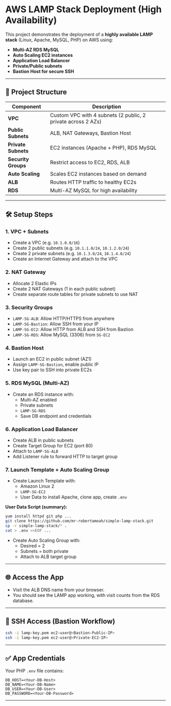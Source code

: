 # AWS LAMP Stack Deployment (High Availability)

This project demonstrates the deployment of a **highly available LAMP stack** (Linux, Apache, MySQL, PHP) on AWS using:

- **Multi-AZ RDS MySQL**
- **Auto Scaling EC2 instances**
- **Application Load Balancer**
- **Private/Public subnets**
- **Bastion Host for secure SSH**

---

## 📁 Project Structure

| Component           | Description                                                  |
| ------------------- | ------------------------------------------------------------ |
| **VPC**             | Custom VPC with 4 subnets (2 public, 2 private across 2 AZs) |
| **Public Subnets**  | ALB, NAT Gateways, Bastion Host                              |
| **Private Subnets** | EC2 instances (Apache + PHP), RDS MySQL                      |
| **Security Groups** | Restrict access to EC2, RDS, ALB                             |
| **Auto Scaling**    | Scales EC2 instances based on demand                         |
| **ALB**             | Routes HTTP traffic to healthy EC2s                          |
| **RDS**             | Multi-AZ MySQL for high availability                         |

---

## 🛠 Setup Steps

### 1. VPC + Subnets

- Create a VPC (e.g. `10.1.0.0/16`)
- Create 2 public subnets (e.g. `10.1.1.0/24`, `10.1.2.0/24`)
- Create 2 private subnets (e.g. `10.1.3.0/24`, `10.1.4.0/24`)
- Create an Internet Gateway and attach to the VPC

### 2. NAT Gateway

- Allocate 2 Elastic IPs
- Create 2 NAT Gateways (1 in each public subnet)
- Create separate route tables for private subnets to use NAT

### 3. Security Groups

- `LAMP-SG-ALB`: Allow HTTP/HTTPS from anywhere
- `LAMP-SG-Bastion`: Allow SSH from your IP
- `LAMP-SG-EC2`: Allow HTTP from ALB and SSH from Bastion
- `LAMP-SG-RDS`: Allow MySQL (3306) from `SG-EC2`

### 4. Bastion Host

- Launch an EC2 in public subnet (AZ1)
- Assign `LAMP-SG-Bastion`, enable public IP
- Use key pair to SSH into private EC2s

### 5. RDS MySQL (Multi-AZ)

- Create an RDS instance with:
  - Multi-AZ enabled
  - Private subnets
  - `LAMP-SG-RDS`
  - Save DB endpoint and credentials

### 6. Application Load Balancer

- Create ALB in public subnets
- Create Target Group for EC2 (port 80)
- Attach to `LAMP-SG-ALB`
- Add Listener rule to forward HTTP to target group

### 7. Launch Template + Auto Scaling Group

- Create Launch Template with:
  - Amazon Linux 2
  - `LAMP-SG-EC2`
  - User Data to install Apache, clone app, create `.env`

**User Data Script (summary):**

```bash
yum install httpd git php ...
git clone https://github.com/mr-robertamoah/simple-lamp-stack.git
cp -r simple-lamp-stack/* .
cat > .env <<EOF ...
```

- Create Auto Scaling Group with:
  - Desired = 2
  - Subnets = both private
  - Attach to ALB target group

---

## 🌐 Access the App

- Visit the ALB DNS name from your browser.
- You should see the LAMP app working, with visit counts from the RDS database.

---

## 🔐 SSH Access (Bastion Workflow)

```bash
ssh -i lamp-key.pem ec2-user@<Bastion-Public-IP>
ssh -i lamp-key.pem ec2-user@<Private-EC2-IP>
```

---

## ✅ App Credentials

Your PHP `.env` file contains:

```
DB_HOST=<Your-DB-Host>
DB_NAME=<Your-DB-Name>
DB_USER=<Your-DB-User>
DB_PASSWORD=<Your-DB-Password>
```

---
